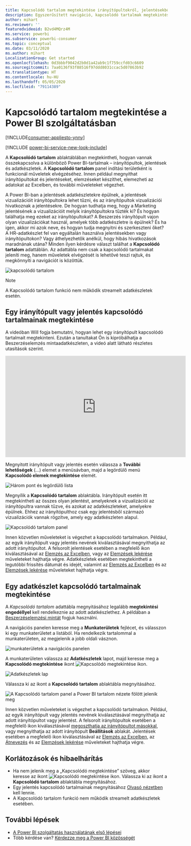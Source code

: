 ```yaml
---
title: Kapcsolódó tartalom megtekintése irányítópultokról, jelentésekből és adathalmazokból
description: Egyszerűsített navigáció, kapcsolódó tartalmak megtekintése az irányítópultokban, jelentésekben és adatkészletekben
author: mihart
ms.reviewer: ''
featuredvideoid: B2vd4MQrz4M
ms.service: powerbi
ms.subservice: powerbi-consumer
ms.topic: conceptual
ms.date: 03/11/2020
ms.author: mihart
LocalizationGroup: Get started
ms.openlocfilehash: 0d3bbbf9042d2b0d1a42ab9c1f759ccfd03c6609
ms.sourcegitcommit: 7aa0136f93f88516f97ddd8031ccac5d07863b92
ms.translationtype: HT
ms.contentlocale: hu-HU
ms.lasthandoff: 05/05/2020
ms.locfileid: "79114389"
---
```

# <a name="view-related-content-in-the-power-bi-service"></a>Kapcsolódó tartalom megtekintése a Power BI szolgáltatásban

[!INCLUDE[consumer-appliesto-ynny](../includes/consumer-appliesto-ynny.md)]

[!INCLUDE [power-bi-service-new-look-include](../includes/power-bi-service-new-look-include.md)]

A **Kapcsolódó tartalom** ablaktáblában megtekintheti, hogyan vannak összekapcsolva a különböző Power BI-tartalmak – irányítópultok, jelentések és adatkészletek. A **Kapcsolódó tartalom** panel indítási területként is funkcionál műveletek elvégzéséhez. Innen például megnyithat irányítópultokat és jelentéseket, elemzéseket készíthet, elemezheti az adatokat az Excelben, és további műveleteket végezhet.  

A Power BI-ban a jelentések adatkészletekre épülnek, a jelentések vizualizációit irányítópultokra lehet tűzni, és az irányítópultok vizualizációi hivatkoznak a jelentésekre. De hogyan tudhatja meg, hogy a Marketing jelentésének a vizualizációit melyik irányítópultokra tűzték ki? És hogyan találhatja meg ezeket az irányítópultokat? A Beszerzés irányítópult vajon olyan vizualizációkat használ, amelyek több adatkészletre is épülnek? És ha igen, akkor mi azok neve, és hogyan tudja megnyitni és szerkeszteni őket? A HR-adatkészlet fel van egyáltalán használva jelentésekben vagy irányítópultokon? Vagy áthelyezhetők anélkül, hogy hibás hivatkozások maradnának utána? Minden ilyen kérdésre választ találhat a **Kapcsolódó tartalom** adattáblán.  Az adattábla nem csak a kapcsolódó tartalmakat jeleníti meg, hanem műveletek elvégzését is lehetővé teszi rajtuk, és megkönnyíti a navigációt is közöttük.

![kapcsolódó tartalom](./media/end-user-related/power-bi-list.png)

> [!NOTE]
> A Kapcsolódó tartalom funkció nem működik streamelt adatkészletek esetén.
> 
> 

## <a name="view-related-content-for-a-dashboard-or-report"></a>Egy irányítópult vagy jelentés kapcsolódó tartalmainak megtekintése
A videóban Will fogja bemutatni, hogyan lehet egy irányítópult kapcsolódó tartalmait megtekinteni. Ezután a tanultakat Ön is kipróbálhatja a Beszerzéselemzés mintaadatkészleten, a videó alatt látható részletes utasítások szerint.

<iframe width="560" height="315" src="https://www.youtube.com/embed/B2vd4MQrz4M#t=3m05s" frameborder="0" allowfullscreen></iframe>

Megnyitott irányítópult vagy jelentés esetén válassza a **További lehetőségek** (...) elemet a menüsávban, majd a legördülő menü **Kapcsolódó elemek megtekintése** elemét.

![Három pont és legördülő lista](./media/end-user-related/power-bi-dropdown.png)

Megnyílik a **Kapcsolódó tartalom** ablaktábla. Irányítópult esetén itt megtekintheti az összes olyan jelentést, amelyeknek a vizualizációi az irányítópultra vannak tűzve, és azokat az adatkészleteket, amelyekre épülnek. Ehhez az irányítópulthoz csak egy jelentésből származó vizualizációk vannak rögzítve, amely egy adatkészleten alapul. 

![Kapcsolódó tartalom panel](./media/end-user-related/power-bi-view-related-dashboard.png)

Innen közvetlen műveleteket is végezhet a kapcsolódó tartalmakon.  Például, az egyik irányítópult vagy jelentés nevének kiválasztásával megnyithatja az adott irányítópultot.  A felsorolt jelentések esetében a megfelelő ikon kiválasztásával az [Elemzés az Excelben](../service-analyze-in-excel.md), vagy az [Elemzések lekérése](end-user-insights.md) műveleteket hajthatja végre. Adatkészletek esetében megtekintheti a legutóbbi frissítés dátumát és idejét, valamint az [Elemzés az Excelben](../service-analyze-in-excel.md) és az [Elemzések lekérése](end-user-insights.md) műveleteket hajthatja végre.  



## <a name="view-related-content-for-a-dataset"></a>Egy adatkészlet kapcsolódó tartalmainak megtekintése
A *Kapcsolódó tartalom* adattábla megnyitásához legalább **megtekintési engedéllyel** kell rendelkeznie az adott adatkészlethez. A példában a [Beszerzéselemzési mintát](../sample-procurement.md) fogjuk használni.

A navigációs panelen keresse meg a **Munkaterületek** fejlécet, és válasszon ki egy munkaterületet a listából. Ha rendelkezik tartalommal a munkaterületen, az megjelenik a jobb oldali vásznon. 

![munkaterületek a navigációs panelen](./media/end-user-related/power-bi-workspace.png)


A munkaterületen válassza az **Adatkészletek** lapot, majd keresse meg a **Kapcsolódó megtekintése** ikont ![Kapcsolódó megtekintése ikon](./media/end-user-related/power-bi-view-related-icon-new.png).

![Adatkészletek lap](./media/end-user-related/power-bi-related-dataset.png)

Válassza ki az ikont a **Kapcsolódó tartalom** ablaktábla megnyitásához.

![A Kapcsolódó tartalom panel a Power BI tartalom nézete fölött jelenik meg](media/end-user-related/power-bi-dataset.png)

Innen közvetlen műveleteket is végezhet a kapcsolódó tartalmakon. Például, az egyik irányítópult vagy jelentés nevének kiválasztásával megnyithatja az adott irányítópultot vagy jelentést.  A felsorolt irányítópultok esetében a megfelelő ikon kiválasztásával [megoszthatja az irányítópultot másokkal](../service-share-dashboards.md), vagy megnyithatja az adott irányítópult **Beállítások** ablakát. Jelentések esetében a megfelelő ikon kiválasztásával az [Elemzés az Excelben](../service-analyze-in-excel.md), az [Átnevezés](../service-rename.md) és az [Elemzések lekérése](end-user-insights.md) műveleteket hajthatja végre.  

## <a name="limitations-and-troubleshooting"></a>Korlátozások és hibaelhárítás
* Ha nem jelenik meg a „Kapcsolódó megtekintése” szöveg, akkor keresse az ikont ![Kapcsolódó megtekintése ikon](./media/end-user-related/power-bi-view-related-icon-new.png). Válassza ki az ikont a **Kapcsolódó tartalom** ablaktábla megnyitásához.
* Egy jelentés kapcsolódó tartalmainak megnyitásához [Olvasó nézetben](end-user-reading-view.md) kell lennie.
* A Kapcsolódó tartalom funkció nem működik streamelt adatkészletek esetében.

## <a name="next-steps"></a>További lépések
* [A Power BI szolgáltatás használatának első lépései](../service-get-started.md)
* Több kérdése van? [Kérdezze meg a Power BI közösségét](https://community.powerbi.com/)

